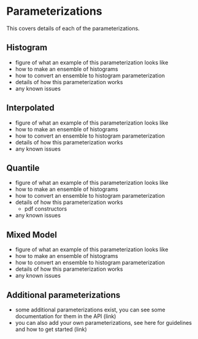 # Parameterizations

This covers details of each of the parameterizations.

## Histogram

* figure of what an example of this parameterization looks like 
* how to make an ensemble of histograms
* how to convert an ensemble to histogram parameterization
* details of how this parameterization works 
* any known issues

## Interpolated

* figure of what an example of this parameterization looks like 
* how to make an ensemble of histograms
* how to convert an ensemble to histogram parameterization
* details of how this parameterization works
* any known issues

## Quantile

* figure of what an example of this parameterization looks like 
* how to make an ensemble of histograms
* how to convert an ensemble to histogram parameterization
* details of how this parameterization works
    * pdf constructors 
* any known issues

## Mixed Model

* figure of what an example of this parameterization looks like 
* how to make an ensemble of histograms
* how to convert an ensemble to histogram parameterization
* details of how this parameterization works
* any known issues


## Additional parameterizations

* some additional parameterizations exist, you can see some documentation for them in the API (link)
* you can also add your own parameterizations, see here for guidelines and how to get started (link)